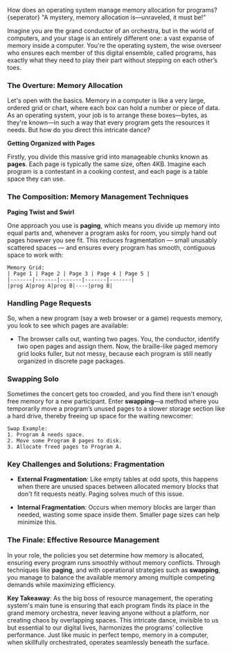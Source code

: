How does an operating system manage memory allocation for programs?
{seperator}
"A mystery, memory allocation is—unraveled, it must be!"

Imagine you are the grand conductor of an orchestra, but in the world of computers, and your stage is an entirely different one: a vast expanse of memory inside a computer. You're the operating system, the wise overseer who ensures each member of this digital ensemble, called programs, has exactly what they need to play their part without stepping on each other’s toes.

### The Overture: Memory Allocation

Let's open with the basics. Memory in a computer is like a very large, ordered grid or chart, where each box can hold a number or piece of data. As an operating system, your job is to arrange these boxes—bytes, as they're known—in such a way that every program gets the resources it needs. But how do you direct this intricate dance?

**Getting Organized with Pages**

Firstly, you divide this massive grid into manageable chunks known as **pages**. Each page is typically the same size, often 4KB. Imagine each program is a contestant in a cooking contest, and each page is a table space they can use.

### The Composition: Memory Management Techniques

**Paging Twist and Swirl**

One approach you use is **paging**, which means you divide up memory into equal parts and, whenever a program asks for room, you simply hand out pages however you see fit. This reduces fragmentation — small unusably scattered spaces — and ensures every program has smooth, contiguous space to work with:

```
Memory Grid: 
| Page 1 | Page 2 | Page 3 | Page 4 | Page 5 |
|-------|-------|-------|-------|-------|
|prog A|prog A|prog B|----|prog B|
```

### Handling Page Requests

So, when a new program (say a web browser or a game) requests memory, you look to see which pages are available:

- The browser calls out, wanting two pages. You, the conductor, identify two open pages and assign them. Now, the braille-like paged memory grid looks fuller, but not messy, because each program is still neatly organized in discrete page packages.

### Swapping Solo

Sometimes the concert gets too crowded, and you find there isn't enough free memory for a new participant. Enter **swapping**—a method where you temporarily move a program’s unused pages to a slower storage section like a hard drive, thereby freeing up space for the waiting newcomer:

```
Swap Example:
1. Program A needs space.
2. Move some Program B pages to disk.
3. Allocate freed pages to Program A.
```

### Key Challenges and Solutions: Fragmentation

- **External Fragmentation**: Like empty tables at odd spots, this happens when there are unused spaces between allocated memory blocks that don't fit requests neatly. Paging solves much of this issue.
  
- **Internal Fragmentation**: Occurs when memory blocks are larger than needed, wasting some space inside them. Smaller page sizes can help minimize this.

### The Finale: Effective Resource Management

In your role, the policies you set determine how memory is allocated, ensuring every program runs smoothly without memory conflicts. Through techniques like **paging**, and with operational strategies such as **swapping**, you manage to balance the available memory among multiple competing demands while maximizing efficiency.

**Key Takeaway**: As the big boss of resource management, the operating system's main tune is ensuring that each program finds its place in the grand memory orchestra, never leaving anyone without a platform, nor creating chaos by overlapping spaces. This intricate dance, invisible to us but essential to our digital lives, harmonizes the programs’ collective performance. Just like music in perfect tempo, memory in a computer, when skillfully orchestrated, operates seamlessly beneath the surface.